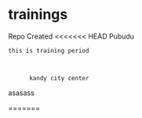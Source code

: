# trainings

    
Repo Created
<<<<<<< HEAD
    Pubudu

    this is training period



          kandy city center 








































asasass


         
=======
   
>>>>>>>
